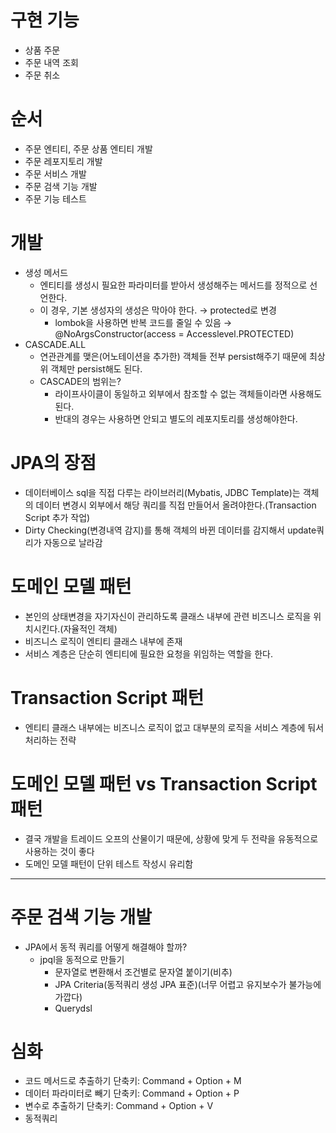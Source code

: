 # 구현 기능

- 상품 주문
- 주문 내역 조회
- 주문 취소

# 순서

- 주문 엔티티, 주문 상품 엔티티 개발
- 주문 레포지토리 개발
- 주문 서비스 개발
- 주문 검색 기능 개발
- 주문 기능 테스트

# 개발

- 생성 메서드
    - 엔티티를 생성시 필요한 파라미터를 받아서 생성해주는 메서드를 정적으로 선언한다.
    - 이 경우, 기본 생성자의 생성은 막아야 한다. → protected로 변경
        - lombok을 사용하면 반복 코드를 줄일 수 있음 → @NoArgsConstructor(access = Accesslevel.PROTECTED)
- CASCADE.ALL
    - 연관관계를 맺은(어노테이션을 추가한) 객체들 전부 persist해주기 때문에 최상위 객체만 persist해도 된다.
    - CASCADE의 범위는?
        - 라이프사이클이 동일하고 외부에서 참조할 수 없는 객체들이라면 사용해도 된다.
        - 반대의 경우는 사용하면 안되고 별도의 레포지토리를 생성해야한다.

# JPA의 장점

- 데이터베이스 sql을 직접 다루는 라이브러리(Mybatis, JDBC Template)는 객체의 데이터 변경시 외부에서 해당 쿼리를 직접 만들어서 올려야한다.(Transaction Script 추가 작업)
- Dirty Checking(변경내역 감지)를 통해 객체의 바뀐 데이터를 감지해서 update쿼리가 자동으로 날라감

# 도메인 모델 패턴

- 본인의 상태변경을 자기자신이 관리하도록 클래스 내부에 관련 비즈니스 로직을 위치시킨다.(자율적인 객체)
- 비즈니스 로직이 엔티티 클래스 내부에 존재
- 서비스 계층은 단순히 엔티티에 필요한 요청을 위임하는 역할을 한다.

# Transaction Script 패턴

- 엔티티 클래스 내부에는 비즈니스 로직이 없고 대부분의 로직을 서비스 계층에 둬서 처리하는 전략

# 도메인 모델 패턴 vs Transaction Script 패턴

- 결국 개발을 트레이드 오프의 산물이기 때문에, 상황에 맞게 두 전략을 유동적으로 사용하는 것이 좋다
- 도메인 모델 패턴이 단위 테스트 작성시 유리함

---

# 주문 검색 기능 개발

- JPA에서 동적 쿼리를 어떻게 해결해야 할까?
    - jpql을 동적으로 만들기
        - 문자열로 변환해서 조건별로 문자열 붙이기(비추)
        - JPA Criteria(동적쿼리 생성 JPA 표준)(너무 어렵고 유지보수가 불가능에 가깝다)
        - Querydsl

# 심화

- 코드 메서드로 추출하기 단축키: Command + Option + M
- 데이터 파라미터로 빼기 단축키: Command + Option + P
- 변수로 추출하기 단축키: Command + Option + V
- 동적쿼리
